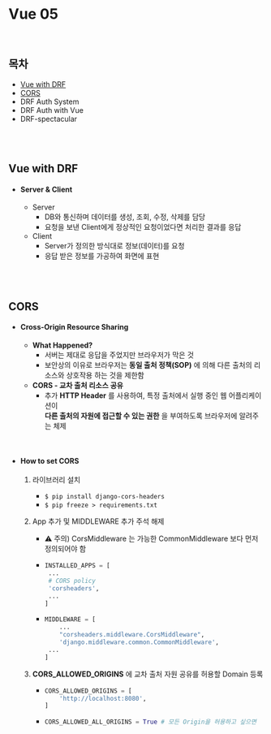 # Vue 05

<br>

## 목차

- [Vue with DRF](#Vue-with-DRF)
- [CORS](#CORS)
- DRF Auth System
- DRF Auth with Vue
- DRF-spectacular

<br><br>

## Vue with DRF

- #### Server & Client

  - Server
    - DB와 통신하며 데이터를 생성, 조회, 수정, 삭제를 담당
    - 요청을 보낸 Client에게 정상적인 요청이었다면 처리한 결과를 응답
  - Client
    - Server가 정의한 방식대로 정보(데이터)를 요청
    - 응답 받은 정보를 가공하여 화면에 표현

<br><br>

## CORS

- #### Cross-Origin Resource Sharing

  - **What Happened?**
    - 서버는 제대로 응답을 주었지만 브라우저가 막은 것
    - 보안상의 이유로 브라우저는 **동일 출처 정책(SOP)** 에 의해 다른 출처의 리소스와 상호작용 하는 것을 제한함
  - **CORS - 교차 출처 리소스 공유**
    - 추가 **HTTP Header** 를 사용하여, 특정 출처에서 실행 중인 웹 어플리케이션이<br>**다른 출처의 자원에 접근할 수 있는 권한** 을 부여하도록 브라우저에 알려주는 체제

<br>

- #### How to set CORS

  1. 라이브러리 설치

     - `$ pip install django-cors-headers`
     - `$ pip freeze > requirements.txt`

  2. App 추가 및 MIDDLEWARE 추가 주석 해제

     - :warning: 주의) CorsMiddleware 는 가능한 CommonMiddleware 보다 먼저 정의되어야 함

     - ```python
       INSTALLED_APPS = [
       	...
       	# CORS policy
       	'corsheaders',
       	...
       ]
       ```

     - ```python
       MIDDLEWARE = [
           ...    
           "corsheaders.middleware.CorsMiddleware",
           'django.middleware.common.CommonMiddleware',
       	...    
       ]
       ```

  3. **CORS_ALLOWED_ORIGINS** 에 교차 출처 자원 공유를 허용할 Domain 등록

     - ```python
       CORS_ALLOWED_ORIGINS = [
           'http://localhost:8080',
       ]
       ```

     - ```python
       CORS_ALLOWED_ALL_ORIGINS = True # 모든 Origin을 허용하고 싶으면
       ```

